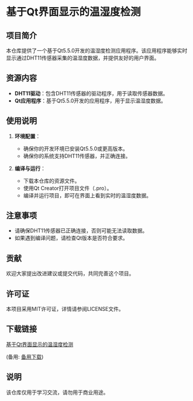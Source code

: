 # 基于Qt界面显示的温湿度检测

## 项目简介

本仓库提供了一个基于Qt5.5.0开发的温湿度检测应用程序。该应用程序能够实时显示通过DHT11传感器采集的温湿度数据，并提供友好的用户界面。

## 资源内容

- **DHT11驱动**：包含DHT11传感器的驱动程序，用于读取传感器数据。
- **Qt应用程序**：基于Qt5.5.0开发的应用程序，用于显示温湿度数据。

## 使用说明

1. **环境配置**：
   - 确保你的开发环境已安装Qt5.5.0或更高版本。
   - 确保你的系统支持DHT11传感器，并正确连接。

2. **编译与运行**：
   - 下载本仓库的资源文件。
   - 使用Qt Creator打开项目文件（.pro）。
   - 编译并运行项目，即可在界面上看到实时的温湿度数据。

## 注意事项

- 请确保DHT11传感器已正确连接，否则可能无法读取数据。
- 如果遇到编译问题，请检查Qt版本是否符合要求。

## 贡献

欢迎大家提出改进建议或提交代码，共同完善这个项目。

## 许可证

本项目采用MIT许可证，详情请参阅LICENSE文件。

## 下载链接
[基于Qt界面显示的温湿度检测](https://pan.quark.cn/s/a846117b4f77) 

(备用: [备用下载](https://pan.baidu.com/s/1fBw1s4usppls0JAGcTCwwg?pwd=1234))

## 说明

该仓库仅用于学习交流，请勿用于商业用途。
